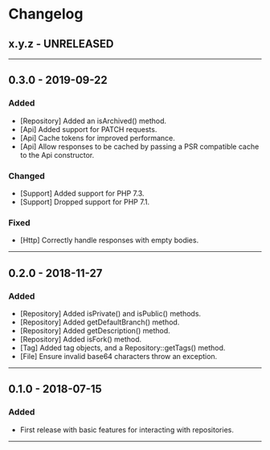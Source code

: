 # Changelog

## x.y.z - UNRELEASED

--------

## 0.3.0 - 2019-09-22

### Added

* [Repository] Added an isArchived() method.
* [Api] Added support for PATCH requests.
* [Api] Cache tokens for improved performance.
* [Api] Allow responses to be cached by passing a PSR compatible cache to the Api constructor.

### Changed

* [Support] Added support for PHP 7.3.
* [Support] Dropped support for PHP 7.1.

### Fixed

* [Http] Correctly handle responses with empty bodies.

--------

## 0.2.0 - 2018-11-27

### Added

* [Repository] Added isPrivate() and isPublic() methods.
* [Repository] Added getDefaultBranch() method.
* [Repository] Added getDescription() method.
* [Repository] Added isFork() method.
* [Tag] Added tag objects, and a Repository::getTags() method.
* [File] Ensure invalid base64 characters throw an exception.

--------

## 0.1.0 - 2018-07-15

### Added

* First release with basic features for interacting with repositories.

--------
